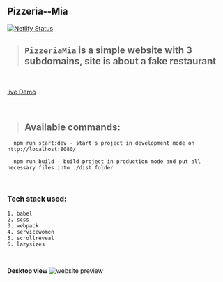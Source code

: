 ## Pizzeria--Mia
[![Netlify Status](https://api.netlify.com/api/v1/badges/9adaffa5-e125-4864-a6dc-51aa7e47865c/deploy-status)](https://app.netlify.com/sites/pizzeriamia/deploys)

> ##  `PizzeriaMia` is a simple website with 3 subdomains, site is about a fake restaurant

<br/>

[live Demo](https://pizzeriamia.netlify.app/)

<br/>

> ## Available commands:
```
  npm run start:dev - start's project in development mode on http://localhost:8080/

  npm run build - build project in production mode and put all necessary files into ./dist folder
```

<br/>

### Tech stack used:

    1. babel
    2. scss
    3. webpack
    4. servicewomen
    5. scrollreveal
    6. lazysizes

<br/>


**Desktop view**
![website preview](./landingPage.png)

